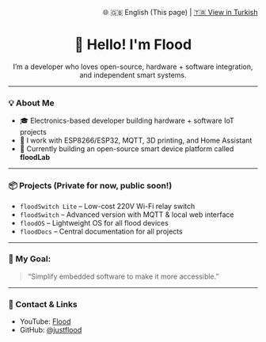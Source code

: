 <p align="right">
🌐 🇬🇧 English (This page) | <a href="README.md">🇹🇷 View in Turkish</a>
</p>

<h1 align="center">👋 Hello! I'm Flood</h1>
<p align="center">I’m a developer who loves open-source, hardware + software integration, and independent smart systems.</p>

---

### 💡 About Me
- 🎓 Electronics-based developer building hardware + software IoT projects  
- 🔧 I work with ESP8266/ESP32, MQTT, 3D printing, and Home Assistant  
- 🚀 Currently building an open-source smart device platform called **floodLab**

---

### 📦 Projects (Private for now, public soon!)
- `floodSwitch Lite` – Low-cost 220V Wi-Fi relay switch  
- `floodSwitch` – Advanced version with MQTT & local web interface  
- `floodOS` – Lightweight OS for all flood devices  
- `floodDocs` – Central documentation for all projects

---

### 🎯 My Goal:
> “Simplify embedded software to make it more accessible.”

---

### 📲 Contact & Links
- YouTube: [Flood](https://www.youtube.com/@furkansel)  
- GitHub: [@justflood](https://github.com/justflood)
